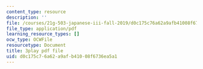 ```yaml
---
content_type: resource
description: ''
file: /courses/21g-503-japanese-iii-fall-2019/d0c175c76a62a9afb41008f6736ea5a1_aDAsbWBTlvI.pdf
file_type: application/pdf
learning_resource_types: []
ocw_type: OCWFile
resourcetype: Document
title: 3play pdf file
uid: d0c175c7-6a62-a9af-b410-08f6736ea5a1
---
```

